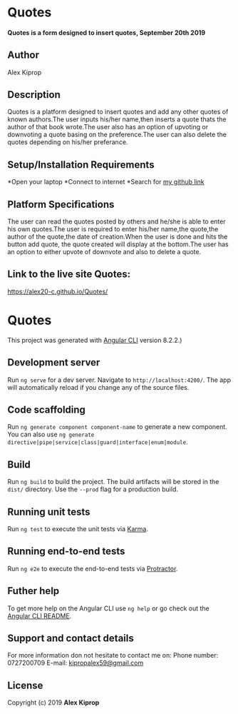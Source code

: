 # Quotes
#### Quotes is a form designed to insert quotes, September 20th 2019

## Author
Alex Kiprop

## Description
Quotes is a platform designed to insert quotes and add any other quotes of known authors.The user inputs his/her name,then inserts a quote thats the author of that book wrote.The user also has an option of upvoting or downvoting a quote basing on the preference.The user can also delete the quotes depending on his/her preferance.

## Setup/Installation Requirements

*Open your laptop
*Connect to internet
*Search for [my github link](https://alex20-c.github.io/Quotes/) 

## Platform Specifications

The user can read the quotes posted by others and he/she is able to enter his own quotes.The user is required to enter his/her name,the quote,the author of the quote,the date of creation.When the user is done and hits the button add quote, the quote created will display at the bottom.The user has an option to either upvote of downvote and also to delete a quote.

## Link to the live site Quotes:
https://alex20-c.github.io/Quotes/

# Quotes

This project was generated with [Angular CLI](https://github.com/angular/angular-cli) version 8.2.2.)

## Development server

Run `ng serve` for a dev server. Navigate to `http://localhost:4200/`. The app will automatically reload if you change any of the source files.

## Code scaffolding

Run `ng generate component component-name` to generate a new component. You can also use `ng generate directive|pipe|service|class|guard|interface|enum|module`.

## Build 

Run `ng build` to build the project. The build artifacts will be stored in the `dist/` directory. Use the `--prod` flag for a production build.

## Running unit tests

Run `ng test` to execute the unit tests via [Karma](https://karma-runner.github.io).

## Running end-to-end tests

Run `ng e2e` to execute the end-to-end tests via [Protractor](http://www.protractortest.org/).

## Futher help

To get more help on the Angular CLI use `ng help` or go check out the [Angular CLI README](https://github.com/angular/angular-cli/blob/master/README.md).

## Support and contact details

For more information don not hesitate to contact me on:
Phone number: 0727200709
E-mail: kipropalex59@gmail.com

## License

Copyright (c) 2019 **Alex Kiprop**
